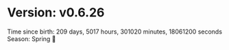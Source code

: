 # Version: v0.6.26
Time since birth: 209 days, 5017 hours, 301020 minutes, 18061200 seconds
Season: Spring 🌸
